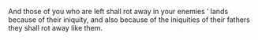 And those of you who are left shall rot away in your enemies ’ lands because of their iniquity, and also because of the iniquities of their fathers they shall rot away like them.
